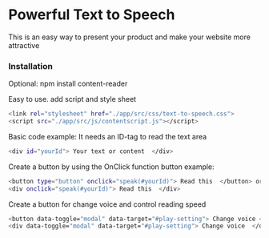 # Powerful Text to Speech
This is an easy way to present your product and make your  website more attractive

### Installation

Optional: npm install content-reader


Easy to use.
add script and style sheet
```sh
<link rel="stylesheet" href="./app/src/css/text-to-speech.css">
<script src="./app/src/js/contentscript.js"></script>
```

Basic code example:
It needs an ID-tag to read the text area
```sh
<div id="yourId"> Your text or content  </div>
```
Create a button by using the OnClick function
button example:
```sh
<button type="button" onclick="speak(#yourId)"> Read this  </button> or
<div onclick="speak(#yourId)"> Read this  </div>
```
Create a button for change voice and control reading speed
```sh
<button data-toggle="modal" data-target="#play-setting"> Change voice </button> or
<div data-toggle="modal" data-target="#play-setting"> Change voice  </div>
```
